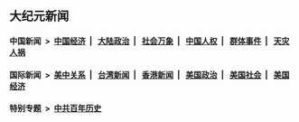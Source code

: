 ## 大纪元新闻

#### 中国新闻 &nbsp;>&nbsp; [中国经济](indexes/ncid283/README.md?02090845) &nbsp;| &nbsp; [大陆政治](indexes/ncid277/README.md?02090845) &nbsp;| &nbsp; [社会万象](indexes/ncid282/README.md?02090845) &nbsp;| &nbsp; [中国人权](indexes/ncid278/README.md?02090845) &nbsp;| &nbsp; [群体事件](indexes/ncid279/README.md?02090845) &nbsp;| &nbsp; [天灾人祸](indexes/ncid280/README.md?02090845)

#### 国际新闻 &nbsp;>&nbsp; [美中关系](indexes/nf1412576/README.md?02090845) &nbsp;| &nbsp; [台湾新闻](indexes/ncid1349361/README.md?02090845) &nbsp;| &nbsp; [香港新闻](indexes/ncid1349362/README.md?02090845) &nbsp;| &nbsp; [美国政治](indexes/ncid1078159/README.md?02090845) &nbsp;| &nbsp; [美国社会](indexes/ncid1078160/README.md?02090845) &nbsp;| &nbsp; [美国经济](indexes/ncid1078158/README.md?02090845)

#### 特别专题 &nbsp;>&nbsp; [中共百年历史](https://github.com/epoch-news/epoch-special/blob/master/README.md?02090845)  

